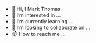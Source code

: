 - 👋 Hi, I Mark Thomas
- 👀 I’m interested in ...
- 🌱 I’m currently learning ...
- 💞️ I’m looking to collaborate on ...
- 📫 How to reach me ...
<!---
Mark Thomas✨ special ✨ repository because its `README.md` (this file) appears on your GitHub profile.
You can click the Preview link to take a look at your changes.
--->
